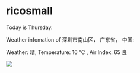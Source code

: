 # ricosmall

Today is Thursday.

Weather infomation of 深圳市南山区， 广东省， 中国: 

Weather: 晴, Temperature: 16 ℃ , Air Index: 65 良

<img src="https://github-readme-stats.vercel.app/api?username=ricosmall&show_icons=true" />
